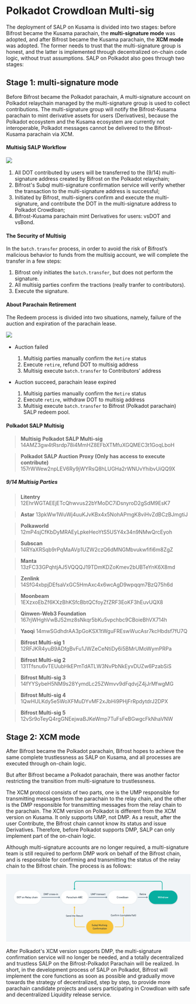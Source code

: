 # Polkadot Crowdloan Multi-sig

The deployment of SALP on Kusama is divided into two stages: before Bifrost became the Kusama parachain, the **multi-signature mode** was adopted, and after Bifrost became the Kusama parachain, the **XCM mode** was adopted. The former needs to trust that the multi-signature group is honest, and the latter is implemented through decentralized on-chain code logic, without trust assumptions. SALP on Polkadot also goes through two stages:

## Stage 1: multi-signature mode

Before Bifrost became the Polkadot parachain, A multi-signature account on Polkadot relaychain managed by the multi-signature group is used to collect contributions. The multi-signature group will notify the Bifrost-Kusama parachain to mint derivative assets for users (Derivatives), because the Polkadot ecosystem and the Kusama ecosystem are currently not interoperable, Polkadot messages cannot be delivered to the Bifrost-Kusama parachain via XCM.

#### Multisig SALP Workflow <a href="multisig-salp-workflow" id="multisig-salp-workflow"></a>

![](https://hackmd.io/\_uploads/S1TuEu5St.png)

1. All DOT contributed by users will be transferred to the (9/14) multi-signature address created by Bifrost on the Polkadot relaychain;
2. Bifrost's Subql multi-signature confirmation service will verify whether the transaction to the multi-signature address is successful;
3. Initiated by Bifrost,  multi-signers confirm and execute the multi-signature, and contribute the DOT in the multi-signature address to Polkadot Crowdloan;
4. Bifrost-Kusama parachain mint Derivatives for users: vsDOT and vsBond.

#### The Security of Multisig <a href="the-security-of-multisig" id="the-security-of-multisig"></a>

In the `batch.transfer` process, in order to avoid the risk of Bifrost’s malicious behavior to funds from the multisig account, we will complete the transfer in a few steps:

1. Bifrost only initiates the `batch.transfer`, but does not perform the signature.
2. All multisig parties confirm the tractions (really tranfer to contributors).
3. Execute the signature.

#### About Parachain Retirement <a href="about-parachain-retirement" id="about-parachain-retirement"></a>

The Redeem process is divided into two situations, namely, failure of the auction and expiration of the parachain lease.

![](https://hackmd.io/\_uploads/B1FEV\_cBt.png)

* Auction failed
  1. Multisig parties manually confirm the `Retire` status
  2. Execute `retire`, refund DOT to multisig address
  3. Multisig execute `batch.transfer` to Contributors’ address

* Auction succeed, parachain lease expired
  1. Multisig parties manually confirm the `Retire` status
  2. Execute `retire`, withdraw DOT to multisig address
  3. Multisig execute `batch.transfer` to Bifrost (Polkadot parachain) SALP redeem pool.

#### Polkadot SALP Multisig
> **Multisig**
**Polkadot SALP Multi-sig**
14AMZ3gw4tRsrdp78i4MmHZ8EFbXTMfuXGQMEC3t1GoqLboH

> **Polkadot SALP Auction Proxy (Only has access to execute contribute)**
157rWWew2npLEV6Ry9jWYRsQ8hLUGHa2rWNUvYhibvUiQQ9X

##### 9/14 Multisig Parties
>**Litentry**
12EhrWGTAEEjETcQhwvus22bYMoDC7iDsnyroD2gSdM9EsK7

>**Astar**
13pkWw1WuWj4uuKJvKBx4x5NohAPmgK8viHvZdBCzBJmgtiJ

>**Polkaworld**
12mP4sjCfKbDyMRAEyLpkeHeoYtS5USY4x34n9NMwQrcEyoh

>**Subscan**
14RYaXRSqb9rPqMaAVp1UZW2czQ6dMNGMbvukwfifi6m8ZgZ

>**Manta**
13zFC33GPqhtjAJ5VQQQJ19TDmKDZoKmev2bUBTeYnK6X8md

>**Zenlink**
14SfG4xbpjDEfsaVxGC5HmAxc4x6wcAgD9wpqqm7BzQ75h6d

>**Moonbeam**
1EXzxoEbZf6KXzBhKSfcBbtQCfoyZfZRF3EoKF3hEuvUQX8

>**Qinwen-Web3 Foundation**
167rjWHghVwBJ52mz8sNkqr5bKu5vpchbc9CBoieBhVX714h

>**Yaoqi**
14mwSGdhdrAA3pGoKSX1tWguFREswWucAsr7kcHbdsf7fU7Q

>**Bifrost Multi-sig 1**
12RFJKR4yuB9ADfgBvFu1JWZeCeNtiDy6i5BMrUMoWymPRPa

>**Bifrost Multi-sig 2**
131Tfsnu6vTEUubHkEPmTdATLW3NvPbNkEyvDUZw6PzabSiS

>**Bifrost Multi-sig 3**
14fYYSybeH5NM9s28YymdLc25ZWmvv9dFqdvjZ4jJrMfwgMG

>**Bifrost Multi-sig 4**
1QwHULKdy5e5WoXFMuDYvMF2xJbHi9PHjFrRpdytdrJ2DPX

>**Bifrost Multi-sig 5**
12vSr9oTeyQ4rgGNEejwaBJKeWmp7TuFsFeBGwgcFkNhaVNW

## Stage 2: XCM mode

After Bifrost became the Polkadot parachain, Bifrost hopes to achieve the same complete trustlessness as SALP on Kusama, and all processes are executed through on-chain logic.&#x20;

But after Bifrost became a Polkadot parachain, there was another factor restricting the transition from multi-signature to trustlessness.&#x20;

The XCM protocol consists of two parts, one is the UMP responsible for transmitting messages from the parachain to the relay chain, and the other is the DMP responsible for transmitting messages from the relay chain to the parachain. The XCM version on Polkadot is different from the XCM version on Kusama. It only supports UMP, not DMP. As a result, after the user Contribute, the Bifrost chain cannot know its status and issue Derivatives. Therefore, before Polkadot supports DMP, SALP can only implement part of the on-chain logic.&#x20;

Although multi-signature accounts are no longer required, a multi-signature team is still required to perform DMP work on behalf of the Bifrost chain, and is responsible for confirming and transmitting the status of the relay chain to the Bifrost chain. The process is as follows:

![](../.gitbook/assets/salp-xcm.png)

After Polkadot's XCM version supports DMP, the multi-signature confirmation service will no longer be needed, and a totally decentralized and trustless SALP on the Bifrost-Polkadot Parachain will be realized. In short, in the development process of SALP on Polkadot, Bifrost will implement the core functions as soon as possible and gradually move towards the strategy of decentralized, step by step, to provide more parachain candidate projects and users participating in Crowdloan with safe and decentralized Liquidity release service.

